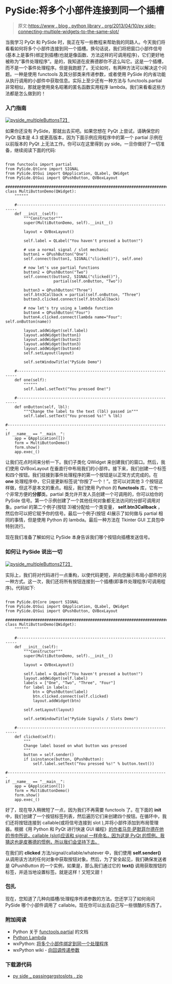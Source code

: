 # PySide:将多个小部件连接到同一个插槽

> 原文:[https://www . blog . python library . org/2013/04/10/py side-connecting-multiple-widgets-to-the-same-slot/](https://www.blog.pythonlibrary.org/2013/04/10/pyside-connecting-multiple-widgets-to-the-same-slot/)

当我学习 PyQt 和 PySide 时，我正在写一些教程来帮助我的同路人。今天我们将看看如何将多个小部件连接到同一个插槽。换句话说，我们将把窗口小部件信号(基本上是事件)绑定到插槽(也就是像函数、方法这样的可调用程序)，它们更好地被称为“事件处理程序”。是的，我知道在皮赛德郡你不这么叫它。这是一个插槽，而不是一个事件处理程序。但是我跑题了。无论如何，有两种方法可以解决这个问题。一种是使用 functools 及其分部类来传递参数，或者使用 PySide 的内省功能从执行调用的小部件中获取信息。实际上至少还有一种方法与 functools.partial 非常相似，那就是使用臭名昭著的匿名函数实用程序 lambda。我们来看看这些方法都是怎么做到的！

### 入门指南

[![pyside_multipleButtons](../Images/ccbedb1d501725b294f2bb283300614b.png)T2】](https://www.blog.pythonlibrary.org/wp-content/uploads/2013/04/pyside_multipleButtons.png)

如果你还没有 PySide，那就出去买吧。如果您想在 PyQt 上尝试，请确保您的 PyQt 版本是 4.3 或更高版本，因为下面示例应用程序中的第一个 partial 示例在以前版本的 PyQt 上无法工作。你可以在这里得到 py side。一旦你做好了一切准备，继续阅读下面的代码:

```

from functools import partial
from PySide.QtCore import SIGNAL
from PySide.QtGui import QApplication, QLabel, QWidget
from PySide.QtGui import QPushButton, QVBoxLayout

########################################################################
class MultiButtonDemo(QWidget):
    """"""

    #----------------------------------------------------------------------
    def __init__(self):
        """Constructor"""
        super(MultiButtonDemo, self).__init__()

        layout = QVBoxLayout()

        self.label = QLabel("You haven't pressed a button!")

        # use a normal signal / slot mechanic
        button1 = QPushButton("One")
        self.connect(button1, SIGNAL("clicked()"), self.one)

        # now let's use partial functions
        button2 = QPushButton("Two")
        self.connect(button2, SIGNAL("clicked()"),
                     partial(self.onButton, "Two"))

        button3 = QPushButton("Three")
        self.btn3Callback = partial(self.onButton, "Three")
        button3.clicked.connect(self.btn3Callback)

        # now let's try using a lambda function
        button4 = QPushButton("Four")
        button4.clicked.connect(lambda name="Four": self.onButton(name))

        layout.addWidget(self.label)
        layout.addWidget(button1)
        layout.addWidget(button2)
        layout.addWidget(button3)
        layout.addWidget(button4)
        self.setLayout(layout)

        self.setWindowTitle("PySide Demo")

    #----------------------------------------------------------------------
    def one(self):
        """"""
        self.label.setText("You pressed One!")

    #----------------------------------------------------------------------
    def onButton(self, lbl):
        """Change the label to the text (lbl) passed in"""
        self.label.setText("You pressed %s!" % lbl)

#----------------------------------------------------------------------
if __name__ == "__main__":
    app = QApplication([])
    form = MultiButtonDemo()
    form.show()
    app.exec_()

```

让我们花点时间来分析一下。我们子类化 QWidget 来创建我们的窗口。然后，我们使用 QVBoxLayout 在垂直行中布局我们的小部件。接下来，我们创建一个标签和四个按钮。我们挂接到事件处理程序的第一个按钮是以正常方式完成的。在 **one** 处理程序中，它只是更新标签说“你按了一个！”。您可以对其他 3 个按钮这样做，但这不是本文的重点。相反，我们使用 Python 的 **functools** 库，它有一个非常方便的**分部**类。partial 类允许开发人员创建一个可调用的，你可以给你的 PySide 信号。第一个示例创建了一个其他任何对象都无法访问的分部可调用对象。partial 的第二个例子(按钮 3)被分配给一个类变量， **self.btn3Callback** ，然后你可以把它赋予你的信号。最后一个例子(按钮 4)展示了如何做与 partial 相同的事情，但是使用 Python 的 lambda。最后一种方法在 Tkinter GUI 工具包中特别流行。

现在我们准备了解如何让 PySide 本身告诉我们哪个按钮向插槽发送信号。

### 如何让 PySide 说出一切

[![pyside_multipleButtons2](../Images/8db46d3eec262fb01bf90bc6bed370ab.png)T2】](https://www.blog.pythonlibrary.org/wp-content/uploads/2013/04/pyside_multipleButtons2.png)

实际上，我们将对代码进行一点重构，以使代码更短，并向您展示布局小部件的另一种方式。这一次，我们还将所有按钮连接到一个插槽(即事件处理程序/可调用程序)。代码如下:

```

from PySide.QtCore import SIGNAL
from PySide.QtGui import QApplication, QLabel, QWidget
from PySide.QtGui import QPushButton, QVBoxLayout

########################################################################
class MultiButtonDemo(QWidget):
    """"""

    #----------------------------------------------------------------------
    def __init__(self):
        """Constructor"""
        super(MultiButtonDemo, self).__init__()

        layout = QVBoxLayout()

        self.label = QLabel("You haven't pressed a button!")
        layout.addWidget(self.label)
        labels = ["One", "Two", "Three", "Four"]
        for label in labels:
            btn = QPushButton(label)
            btn.clicked.connect(self.clicked)
            layout.addWidget(btn)

        self.setLayout(layout)

        self.setWindowTitle("PySide Signals / Slots Demo")

    #----------------------------------------------------------------------
    def clicked(self):
        """
        Change label based on what button was pressed
        """
        button = self.sender()
        if isinstance(button, QPushButton):
            self.label.setText("You pressed %s!" % button.text())

#----------------------------------------------------------------------
if __name__ == "__main__":
    app = QApplication([])
    form = MultiButtonDemo()
    form.show()
    app.exec_()

```

好了，现在导入稍微短了一点，因为我们不再需要 functools 了。在下面的 **__init__** 中，我们创建了一个按钮标签列表，然后遍历它们来创建四个按钮。在循环中，我们还将按钮连接到 callable(或将信号连接到 slot ),并将小部件添加到布局管理器。根据《用 Python 和 PyQt 进行快速 GUI 编程》[的作者马克·萨默菲尔德在他的书中所说，callable (slot)应该和 signal 一样命名，因为这是 PyQt 的惯例。我猜这也是皮赛德的惯例，所以我们会坚持下去。](http://www.amazon.com/gp/product/0132354187/ref=as_li_ss_tl?ie=UTF8&camp=1789&creative=390957&creativeASIN=0132354187&linkCode=as2&tag=thmovsthpy-20)

在我们的 **clicked** 方法/signal/callable/whatever 中，我们使用 **self.sender()** 从调用该方法的任何对象中获取按钮对象。然后，为了安全起见，我们确保发送者是 QPushButton 的一个实例，如果是，那么我们通过它的 **text()** 调用获取按钮的标签，并适当地设置标签。就是这样！又短又甜！

### 包扎

现在，您知道了几种向插槽/处理程序传递参数的方法。您还学习了如何询问 PySide 哪个小部件调用了 callable。现在你可以出去自己写一些很酷的东西了。

### 附加阅读

*   Python 关于 [functools.partial](http://docs.python.org/2/library/functools.html#functools.partial) 的文档
*   [Python Lambda](https://www.blog.pythonlibrary.org/2010/07/19/the-python-lambda/)
*   wxPython: [将多个小部件绑定到同一个处理程序](https://www.blog.pythonlibrary.org/2011/09/20/wxpython-binding-multiple-widgets-to-the-same-handler/)
*   wxPython wiki - [向回调传递参数](http://wiki.wxpython.org/Passing%20Arguments%20to%20Callbacks)

### 下载源代码

*   [py side _ passingargstoslots . zip](https://www.blog.pythonlibrary.org/wp-content/uploads/2013/04/pyside_passingArgstoSlots.zip)